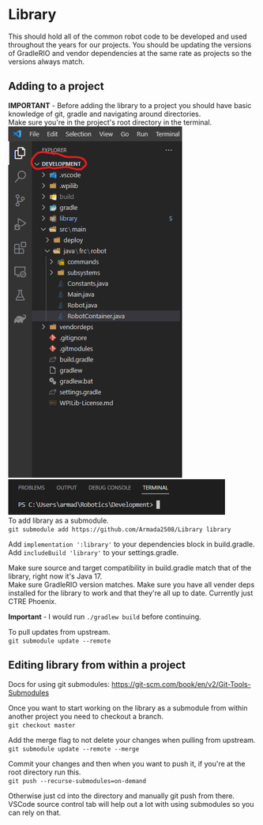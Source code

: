 # Library 

This should hold all of the common robot code to be developed and used throughout the years for our projects. You should be updating the versions of GradleRIO and vendor dependencies at the same rate as projects so the versions always match.

## Adding to a project
**IMPORTANT** - Before adding the library to a project you should have basic knowledge of git, gradle and navigating around directories. <br>
Make sure you're in the project's root directory in the terminal. <br>
![](imgs/topdirectory.png) <br>
![](imgs/terminal.png) <br>
To add library as a submodule. <br>
`git submodule add https://github.com/Armada2508/Library library`

Add `implementation ':library'` to your dependencies block in build.gradle. <br>
Add `includeBuild 'library'` to your settings.gradle.

Make sure source and target compatibility in build.gradle match that of the library, right now it's Java 17. <br>
Make sure GradleRIO version matches.
Make sure you have all vender deps installed for the library to work and that they're all up to date. Currently just CTRE Phoenix. <br>

**Important** - I would run `./gradlew build` before continuing. <br>

To pull updates from upstream. <br>
`git submodule update --remote`

## Editing library from within a project
Docs for using git submodules: https://git-scm.com/book/en/v2/Git-Tools-Submodules

Once you want to start working on the library as a submodule from within another project you need to checkout a branch. <br>
`git checkout master`

Add the merge flag to not delete your changes when pulling from upstream. <br>
`git submodule update --remote --merge`

Commit your changes and then when you want to push it, if you're at the root directory run this. <br>
`git push --recurse-submodules=on-demand`

Otherwise just cd into the directory and manually git push from there.
VSCode source control tab will help out a lot with using submodules so you can rely on that.
